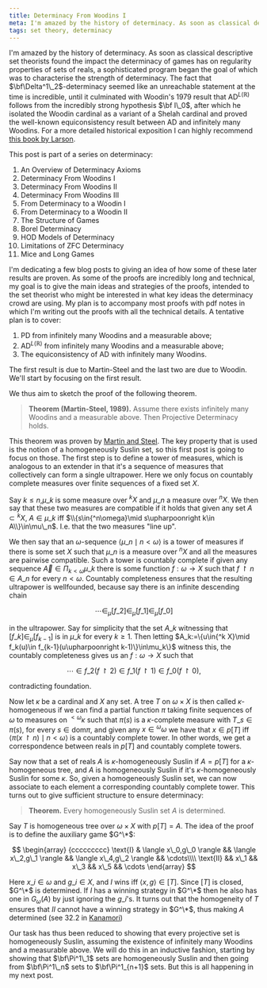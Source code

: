```yaml
---
title: Determinacy From Woodins I
meta: I'm amazed by the history of determinacy. As soon as classical descriptive set theorists found the impact the determinacy of games has on regularity properties of sets of reals, a sophisticated program began the goal of which was to characterise the strength of determinacy. The fact that Delta^1_2-determinacy seemed like an unreachable statement at the time is incredible, until it culminated with Woodin's 1979 result that AD^L(R) follows from the incredibly strong hypothesis I_0, after which he isolated the Woodin cardinal as a variant of a Shelah cardinal and proved the well-known equiconsistency result between AD and infinitely many Woodins. I'm dedicating a few blog posts to giving an idea of how some of these later results are proven.
tags: set theory, determinacy
---
```


I'm amazed by the history of determinacy. As soon as classical descriptive set
theorists found the impact the determinacy of games has on regularity properties of
sets of reals, a sophisticated program began the goal of which was to characterise the
strength of determinacy. The fact that $\bf\Delta^1\_2$-determinacy seemed like an
unreachable statement at the time is incredible, until it culminated with Woodin's 1979
result that $\textsf{AD}^{L(\mathbb R)}$ follows from the incredibly strong hypothesis
$\bf I\_0$, after which he isolated the Woodin cardinal as a variant of a Shelah
cardinal and proved the well-known equiconsistency result between $\textsf{AD}$ and
infinitely many Woodins. For a more detailed historical exposition I can highly
recommend [this book by Larson](https://paulblarson.github.io/Cabal_Determinacy.pdf).

This post is part of a series on determinacy:

1. <router-link to="/posts/2017-01-11-an-overview-of-determinacy-axioms">An Overview of
   Determinacy Axioms</router-link>
2. Determinacy From Woodins I
3. <router-link to="/posts/2017-02-08-determinacy-from-woodins-ii">Determinacy From
   Woodins II</router-link>
4. <router-link to="/posts/2017-02-22-determinacy-from-woodins-iii">Determinacy From
   Woodins III</router-link>
5. <router-link to="/posts/2017-04-05-from-determinacy-to-a-woodin-i">From Determinacy
   to a Woodin I</router-link>
6. <router-link to="/posts/2017-05-10-from-determinacy-to-a-woodin-ii">From Determinacy
   to a Woodin II</router-link>
7. <router-link to="/posts/2017-05-24-the-structure-of-games">The Structure of
   Games</router-link>
8. <router-link to="/posts/2017-06-07-borel-determinacy">Borel
   Determinacy</router-link>
9. <router-link to="/posts/2017-06-21-hod-models-of-determinacy">HOD Models of
   Determinacy</router-link>
10. <router-link to="/posts/2017-07-14-limitations-of-zfc-determinacy">Limitations of
   ZFC Determinacy</router-link>
11. <router-link to="/posts/2018-08-02-mice-and-long-games">Mice and Long
    Games</router-link>

I'm dedicating a few blog posts to giving an idea of how some of these later results
are proven. As some of the proofs are incredibly long and technical, my goal is to give
the main ideas and strategies of the proofs, intended to the set theorist who might be
interested in what key ideas the determinacy crowd are using. My plan is to accompany
most proofs with pdf notes in which I'm writing out the proofs with all the technical
details. A tentative plan is to cover:

1. $\textsf{PD}$ from infinitely many Woodins and a measurable above;
2. $\textsf{AD}^{L(\mathbb R)}$ from infinitely many Woodins and a measurable above;
3. The equiconsistency of $\textsf{AD}$ with infinitely many Woodins.

The first result is due to Martin-Steel and the last two are due to Woodin. We'll start by focusing on the first result.

We thus aim to sketch the proof of the following theorem.

> **Theorem (Martin-Steel, 1989).** Assume there exists infinitely many Woodins and a
> measurable above. Then Projective Determinacy holds.

This theorem was proven by [Martin and Steel](https://doi.org/10.2307/1990913). The key
property that is used is the notion of a homogeneously Suslin set, so this first post
is going to focus on those. The first step is to define a tower of measures, which is
analogous to an extender in that it's a sequence of measures that collectively can form
a single ultrapower. Here we only focus on countably complete measures over finite
sequences of a fixed set $X$.

Say $k\leq n$,$\mu\_k$ is some measure over $^k X$ and $\mu\_n$ a measure over $^n X$.
We then say that these two measures are compatible if it holds that given any set
$A\subset{^k X}$, $A\in\mu\_k$ iff $\\{s\in{^n\omega}\mid s\upharpoonright k\in
A\\}\in\mu\_n$. I.e. that the two measures "line up".

We then say that an $\omega$-sequence $\langle\mu\_n\mid n<\omega\rangle$ is a tower of
measures if there is some set $X$ such that $\mu\_n$ is a measure over $^n X$ and all
the measures are pairwise compatible. Such a tower is countably complete if given any
sequence $\vec A\in\Pi_{k<\omega}\mu\_k$ there is some function $f:\omega\to X$ such
that $f\upharpoonright n\in A\_n$ for every $n<\omega$. Countably completeness ensures
that the resulting ultrapower is wellfounded, because say there is an infinite
descending chain

$$ \cdots\in_\mu[f\_2]\in_\mu[f\_1]\in_\mu[f\_0] $$

in the ultrapower. Say for simplicity that the set $A\_k$ witnessing that
$[f\_k]\in_\mu[f_{k-1}]$ is in $\mu\_k$ for every $k\geq 1$. Then letting
$A\_k:=\\{u\in{^k X}\mid f\_k(u)\in f_{k-1}(u\upharpoonright k-1)\\}\in\mu\_k\\}$ witness
this, the countably completeness gives us an $f:\omega\to X$ such that

$$
\cdots\in f\_2(f\upharpoonright 2)\in f\_1(f\upharpoonright 1)\in f\_0(f\upharpoonright
0),
$$

contradicting foundation.

Now let $\kappa$ be a cardinal and $X$ any set. A tree $T$ on $\omega\times X$ is then
called $\kappa$-homogeneous if we can find a partial function $\pi$ taking finite
sequences of $\omega$ to measures on ${^{<\omega}}\kappa$ such that $\pi(s)$ is a
$\kappa$-complete measure with $T\_s\in\pi(s)$, for every $s\in\text{dom}\pi$, and given
any $x\in{^\omega\omega}$ we have that $x\in p[T]$ iff $\langle\pi(x\upharpoonright
n)\mid n<\omega\rangle$ is a countably complete tower. In other words, we get a
correspondence between reals in $p[T]$ and countably complete towers.

Say now that a set of reals $A$ is $\kappa$-homogeneously Suslin if $A=p[T]$ for a
$\kappa$-homogeneous tree, and $A$ is homogeneously Suslin if it's
$\kappa$-homogeneously Suslin for some $\kappa$. So, given a homogeneously Suslin set,
we can now associate to each element a corresponding countably complete tower. This
turns out to give sufficient structure to ensure determinacy:

> **Theorem.** Every homogeneously Suslin set $A$ is determined.

Say $T$ is homogeneous tree over $\omega\times X$ with $p[T]=A$. The idea of the proof
is to define the auxiliary game $G^\*$:

$$
\begin{array} {ccccccccc}
    \text{I} & \langle x\_0,g\_0 \rangle && \langle x\_2,g\_1 \rangle && \langle x\_4,g\_2 \rangle && \cdots\\\\
    \text{II} && x\_1 && x\_3 && x\_5 && \cdots
\end{array}
$$

Here $x\_i\in\omega$ and $g\_i\in X$, and $I$ wins iff $\langle x,g \rangle\in[T]$. Since
$[T]$ is closed, $G^\*$ is determined. If $I$ has a winning strategy in $G^\*$ then he
also has one in $G_\omega(A)$ by just ignoring the $g\_i$'s. It turns out that the
homogeneity of $T$ ensures that $II$ cannot have a winning strategy in $G^\*$, thus
making $A$ determined (see 32.2 in
[Kanamori](https://doi.org/10.1007/978-3-540-88867-3))

Our task has thus been reduced to showing that every projective set is homogeneously
Suslin, assuming the existence of infinitely many Woodins and a measurable above. We
will do this in an inductive fashion, starting by showing that $\bf\Pi^1\_1$ sets are
homogeneously Suslin and then going from $\bf\Pi^1\_n$ sets to $\bf\Pi^1_{n+1}$ sets.
But this is all happening in my next post.
